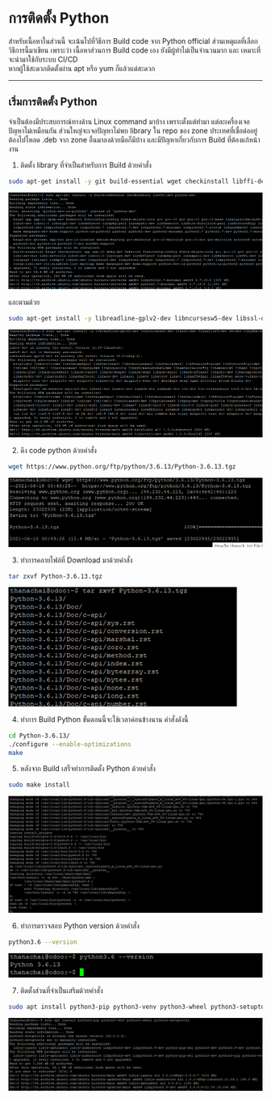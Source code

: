 # การติดตั้ง Python
สำหรับเนื้อหาในส่วนนี้ จะเน้นไปที่วิธีการ Build code จาก Python official ส่วนเหตุผลที่เลือกวิธีการนี้มาเขียน เพราะว่า เนื้อหาส่วนการ Build code เอง ยังมีผู้ทำไม่เป็นจำนวนมาก และ เหมาะที่จะนำมาใช้กับระบบ CI/CD  
หากผู้ใช้สะดวกติดตั้งผ่าน apt หรือ yum ก็แล้วแต่สะดวก

---
## เริ่มการติดตั้ง Python
จำเป็นต้องมีประสบการณ์ทางด้าน Linux command มาบ้าง เพราะตั้งแต่ทำมา แต่ละเครื่องเจอปัญหาไม่เหมือนกัน ส่วนใหญ่จะเจอปัญหาไม่พบ library ใน repo ของ zone ประเทศที่เชื่อต่ออยู่ ต้องไปโหลด .deb จาก zone อื่นมาลงด้วยมือก็มีบ้าง และมีปัญหาเกี่ยวกับการ Build ที่ต้องแก้หน้างาน  

1. ติดตั้ง library ที่จำเป็นสำหรับการ Build ด้วยคำสั่ง
  ```sh
  sudo apt-get install -y git build-essential wget checkinstall libffi-dev python-dev libxslt-dev libzip-dev libldap2-dev libsasl2-dev node-less
  ```
  ![รูปภาพการทำคำสั่ง](image/1_1.png)

  และตามด้วย
  ```sh  
  sudo apt-get install -y libreadline-gplv2-dev libncursesw5-dev libssl-dev libsqlite3-dev tk-dev libgdbm-dev libc6-dev libbz2-dev libeccodes-dev libopenblas-base libopenblas-dev
  ```
  ![รูปภาพการทำคำสั่ง](image/1_2.png)

2. ดึง code python ด้วยคำสั่ง
```sh
wget https://www.python.org/ftp/python/3.6.13/Python-3.6.13.tgz
```
![รูปภาพการทำคำสั่ง](image/2.png)

3. ทำการคลายไฟล์ที่ Download มาด้วยคำสั่ง
```sh
tar zxvf Python-3.6.13.tgz
```
![รูปภาพการทำคำสั่ง](image/3.png)

4. ทำการ Build Python ขั้นตอนนี้จะใช้เวลาค่อนข้างนาน คำสั่งดังนี้
```sh
cd Python-3.6.13/
./configure --enable-optimizations
make
```

5. หลังจาก Build เสร็จทำการติดตั้ง Python ด้วยคำสั่ง
```sh
sudo make install
```
![รูปภาพการทำคำสั่ง](image/5.png)

6. ทำการตรวจสอบ Python version ด้วยคำสั่ง
```sh
python3.6 --version
```
![รูปภาพการทำคำสั่ง](image/6.png)

7. ติดตั้งส่วนที่จำเป็นเสริมด้วยคำสั่ง
```sh
sudo apt install python3-pip python3-venv python3-wheel python3-setuptools
```
![รูปภาพการทำคำสั่ง](image/7.png)
